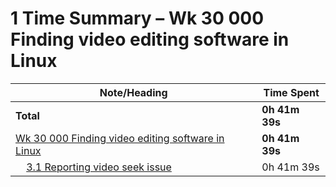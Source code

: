 # 1 Time Summary – Wk 30 000 Finding video editing software in Linux

|Note/Heading|Time Spent|
|------------|----------|
|**Total**|**0h 41m 39s**|
|[Wk 30 000 Finding video editing software in Linux](../../../../../../lan/topics/tooling/linux/entries/weekly/2025/Wk%2030%20000%20Finding%20video%20editing%20software%20in%20Linux.md)|**0h 41m 39s**|
|    [3.1 Reporting video seek issue](../../../../../../lan/topics/tooling/linux/entries/weekly/2025/Wk%2030%20000%20Finding%20video%20editing%20software%20in%20Linux.md#31-reporting-video-seek-issue)|0h 41m 39s|
